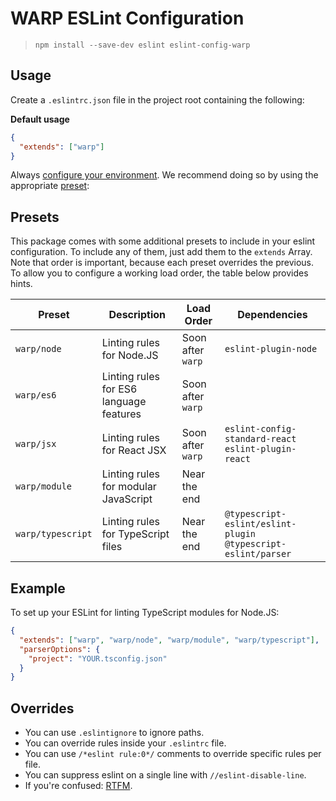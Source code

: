 # WARP ESLint Configuration

> `npm install --save-dev eslint eslint-config-warp`

## Usage

Create a `.eslintrc.json` file in the project root containing the following:

**Default usage**

```json
{
  "extends": ["warp"]
}
```

Always [configure your environment](http://eslint.org/docs/user-guide/configuring#specifying-environments).
We recommend doing so by using the appropriate [preset](#presets):

## Presets

This package comes with some additional presets to include in your eslint
configuration. To include any of them, just add them to the `extends` Array.
Note that order is important, because each preset overrides the previous. To
allow you to configure a working load order, the table below provides hints.

Preset | Description | Load Order | Dependencies
-------|-------------|------------|--------------
`warp/node` | Linting rules for Node.JS | Soon after `warp` | `eslint-plugin-node`
`warp/es6` | Linting rules for ES6 language features | Soon after `warp` |
`warp/jsx` | Linting rules for React JSX | Soon after `warp` | `eslint-config-standard-react eslint-plugin-react`
`warp/module` | Linting rules for modular JavaScript | Near the end |
`warp/typescript` | Linting rules for TypeScript files | Near the end | `@typescript-eslint/eslint-plugin @typescript-eslint/parser`

## Example

To set up your ESLint for linting TypeScript modules for Node.JS:

```json
{
  "extends": ["warp", "warp/node", "warp/module", "warp/typescript"],
  "parserOptions": {
    "project": "YOUR.tsconfig.json"
  }
}
```

## Overrides

* You can use `.eslintignore` to ignore paths.
* You can override rules inside your `.eslintrc` file.
* You can use `/*eslint rule:0*/` comments to override specific rules per file.
* You can suppress eslint on a single line with `//eslint-disable-line`.
* If you're confused: [RTFM](http://eslint.org/docs/user-guide/configuring).
